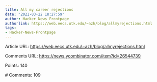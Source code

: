 ```yaml
---
title: All my career rejections
date: "2021-03-22 18:27:59"
author: Hacker News Frontpage
authorlink: https://web.eecs.utk.edu/~azh/blog/allmyrejections.html
tags:
- Hacker-News-Frontpage
---
```


<p>Article URL: <a href="https://web.eecs.utk.edu/~azh/blog/allmyrejections.html">https://web.eecs.utk.edu/~azh/blog/allmyrejections.html</a></p>
<p>Comments URL: <a href="https://news.ycombinator.com/item?id=26544739">https://news.ycombinator.com/item?id=26544739</a></p>
<p>Points: 140</p>
<p># Comments: 109</p>

